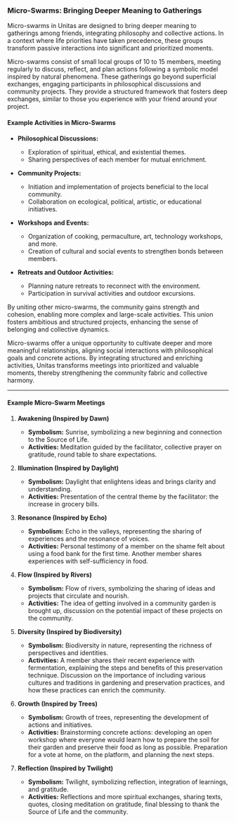 ### Micro-Swarms: Bringing Deeper Meaning to Gatherings

Micro-swarms in Unitas are designed to bring deeper meaning to gatherings among friends, integrating philosophy and collective actions. In a context where life priorities have taken precedence, these groups transform passive interactions into significant and prioritized moments.

Micro-swarms consist of small local groups of 10 to 15 members, meeting regularly to discuss, reflect, and plan actions following a symbolic model inspired by natural phenomena. These gatherings go beyond superficial exchanges, engaging participants in philosophical discussions and community projects. They provide a structured framework that fosters deep exchanges, similar to those you experience with your friend around your project.

#### Example Activities in Micro-Swarms

- **Philosophical Discussions:**
  - Exploration of spiritual, ethical, and existential themes.
  - Sharing perspectives of each member for mutual enrichment.

- **Community Projects:**
  - Initiation and implementation of projects beneficial to the local community.
  - Collaboration on ecological, political, artistic, or educational initiatives.

- **Workshops and Events:**
  - Organization of cooking, permaculture, art, technology workshops, and more.
  - Creation of cultural and social events to strengthen bonds between members.

- **Retreats and Outdoor Activities:**
  - Planning nature retreats to reconnect with the environment.
  - Participation in survival activities and outdoor excursions.

By uniting other micro-swarms, the community gains strength and cohesion, enabling more complex and large-scale activities. This union fosters ambitious and structured projects, enhancing the sense of belonging and collective dynamics.

Micro-swarms offer a unique opportunity to cultivate deeper and more meaningful relationships, aligning social interactions with philosophical goals and concrete actions. By integrating structured and enriching activities, Unitas transforms meetings into prioritized and valuable moments, thereby strengthening the community fabric and collective harmony.

---

#### Example Micro-Swarm Meetings

1. **Awakening (Inspired by Dawn)**
   - **Symbolism:** Sunrise, symbolizing a new beginning and connection to the Source of Life.
   - **Activities:** Meditation guided by the facilitator, collective prayer on gratitude, round table to share expectations.

2. **Illumination (Inspired by Daylight)**
   - **Symbolism:** Daylight that enlightens ideas and brings clarity and understanding.
   - **Activities:** Presentation of the central theme by the facilitator: the increase in grocery bills.

3. **Resonance (Inspired by Echo)**
   - **Symbolism:** Echo in the valleys, representing the sharing of experiences and the resonance of voices.
   - **Activities:** Personal testimony of a member on the shame felt about using a food bank for the first time. Another member shares experiences with self-sufficiency in food.

4. **Flow (Inspired by Rivers)**
   - **Symbolism:** Flow of rivers, symbolizing the sharing of ideas and projects that circulate and nourish.
   - **Activities:** The idea of getting involved in a community garden is brought up, discussion on the potential impact of these projects on the community.

5. **Diversity (Inspired by Biodiversity)**
   - **Symbolism:** Biodiversity in nature, representing the richness of perspectives and identities.
   - **Activities:** A member shares their recent experience with fermentation, explaining the steps and benefits of this preservation technique. Discussion on the importance of including various cultures and traditions in gardening and preservation practices, and how these practices can enrich the community.

6. **Growth (Inspired by Trees)**
   - **Symbolism:** Growth of trees, representing the development of actions and initiatives.
   - **Activities:** Brainstorming concrete actions: developing an open workshop where everyone would learn how to prepare the soil for their garden and preserve their food as long as possible. Preparation for a vote at home, on the platform, and planning the next steps.

7. **Reflection (Inspired by Twilight)**
   - **Symbolism:** Twilight, symbolizing reflection, integration of learnings, and gratitude.
   - **Activities:** Reflections and more spiritual exchanges, sharing texts, quotes, closing meditation on gratitude, final blessing to thank the Source of Life and the community.
